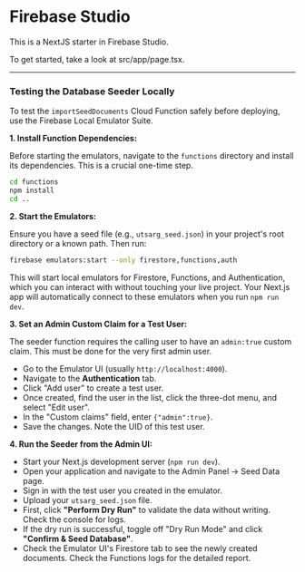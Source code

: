 # Firebase Studio

This is a NextJS starter in Firebase Studio.

To get started, take a look at src/app/page.tsx.

---

### Testing the Database Seeder Locally

To test the `importSeedDocuments` Cloud Function safely before deploying, use the Firebase Local Emulator Suite.

**1. Install Function Dependencies:**

Before starting the emulators, navigate to the `functions` directory and install its dependencies. This is a crucial one-time step.

```bash
cd functions
npm install
cd ..
```

**2. Start the Emulators:**

Ensure you have a seed file (e.g., `utsarg_seed.json`) in your project's root directory or a known path. Then run:

```bash
firebase emulators:start --only firestore,functions,auth
```

This will start local emulators for Firestore, Functions, and Authentication, which you can interact with without touching your live project. Your Next.js app will automatically connect to these emulators when you run `npm run dev`.

**3. Set an Admin Custom Claim for a Test User:**

The seeder function requires the calling user to have an `admin:true` custom claim. This must be done for the very first admin user.

*   Go to the Emulator UI (usually `http://localhost:4000`).
*   Navigate to the **Authentication** tab.
*   Click "Add user" to create a test user.
*   Once created, find the user in the list, click the three-dot menu, and select "Edit user".
*   In the "Custom claims" field, enter `{"admin":true}`.
*   Save the changes. Note the UID of this test user.

**4. Run the Seeder from the Admin UI:**

*   Start your Next.js development server (`npm run dev`).
*   Open your application and navigate to the Admin Panel -> Seed Data page.
*   Sign in with the test user you created in the emulator.
*   Upload your `utsarg_seed.json` file.
*   First, click **"Perform Dry Run"** to validate the data without writing. Check the console for logs.
*   If the dry run is successful, toggle off "Dry Run Mode" and click **"Confirm & Seed Database"**.
*   Check the Emulator UI's Firestore tab to see the newly created documents. Check the Functions logs for the detailed report.
